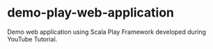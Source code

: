# demo-play-web-application

Demo web application using Scala Play Framework developed during YouTube Tutorial.
